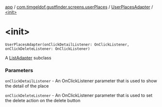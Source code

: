 [app](../../index.md) / [com.timgeldof.gustfinder.screens.userPlaces](../index.md) / [UserPlacesAdapter](index.md) / [&lt;init&gt;](./-init-.md)

# &lt;init&gt;

`UserPlacesAdapter(onClickDetailListener: OnClickListener, onClickDeleteListener: OnClickListener)`

A [ListAdapter](#) subclass

### Parameters

`onClickDetailListener` - An OnClickListener parameter that is used to show the detail of the place

`onClickDeleteListener` - An OnClickListener parameter that is used to set the delete action on the delete button